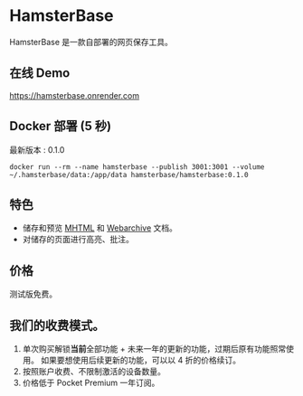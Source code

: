 # HamsterBase

HamsterBase 是一款自部署的网页保存工具。

## 在线 Demo

https://hamsterbase.onrender.com

## Docker 部署 (5 秒)

最新版本 : 0.1.0

```
docker run --rm --name hamsterbase --publish 3001:3001 --volume ~/.hamsterbase/data:/app/data hamsterbase/hamsterbase:0.1.0
```

## 特色

- 储存和预览 [MHTML](https://zh.wikipedia.org/zh-cn/MHTML) 和 [Webarchive](https://en.wikipedia.org/wiki/Webarchive) 文档。
- 对储存的页面进行高亮、批注。

## 价格

测试版免费。

## 我们的收费模式。

1. 单次购买解锁**当前**全部功能 + 未来一年的更新的功能，过期后原有功能照常使用。 如果要想使用后续更新的功能，可以以 4 折的价格续订。
2. 按照账户收费、不限制激活的设备数量。
3. 价格低于 Pocket Premium 一年订阅。
